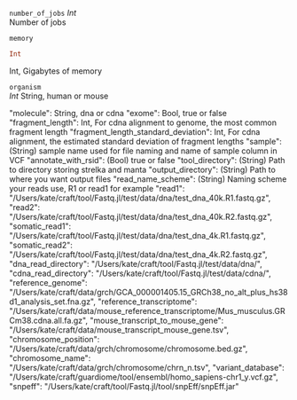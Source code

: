 `number_of_jobs` _Int_<br>
Number of jobs

`memory`<br>

```julia
Int
```

Int, Gigabytes of memory

`organism`<br>
_Int_
String, human or mouse

"molecule": String, dna or cdna
"exome": Bool, true or false
"fragment_length": Int, For cdna alignment to genome, the most common fragment length
"fragment_length_standard_deviation": Int, For cdna alignment, the estimated standard deviation of fragment lengths
"sample": (String) sample name used for file naming and name of sample column in VCF
"annotate_with_rsid": (Bool) true or false
"tool_directory": (String) Path to directory storing strelka and manta
"output_directory": (String) Path to where you want output files
"read_name_scheme": (String) Naming scheme your reads use, R1 or read1 for example
"read1": "/Users/kate/craft/tool/Fastq.jl/test/data/dna/test_dna_40k.R1.fastq.gz",
"read2": "/Users/kate/craft/tool/Fastq.jl/test/data/dna/test_dna_40k.R2.fastq.gz",
"somatic_read1": "/Users/kate/craft/tool/Fastq.jl/test/data/dna/test_dna_4k.R1.fastq.gz",
"somatic_read2": "/Users/kate/craft/tool/Fastq.jl/test/data/dna/test_dna_4k.R2.fastq.gz",
"dna_read_directory": "/Users/kate/craft/tool/Fastq.jl/test/data/dna/",
"cdna_read_directory": "/Users/kate/craft/tool/Fastq.jl/test/data/cdna/",
"reference_genome": "/Users/kate/craft/data/grch/GCA_000001405.15_GRCh38_no_alt_plus_hs38d1_analysis_set.fna.gz",
"reference_transcriptome": "/Users/kate/craft/data/mouse_reference_transcriptome/Mus_musculus.GRCm38.cdna.all.fa.gz",
"mouse_transcript_to_mouse_gene": "/Users/kate/craft/data/mouse_transcript_mouse_gene.tsv",
"chromosome_position": "/Users/kate/craft/data/grch/chromosome/chromosome.bed.gz",
"chromosome_name": "/Users/kate/craft/data/grch/chromosome/chrn_n.tsv",
"variant_database": "/Users/kate/craft/guardiome/tool/ensembl/homo_sapiens-chr1_y.vcf.gz",
"snpeff": "/Users/kate/craft/tool/Fastq.jl/tool/snpEff/snpEff.jar"
